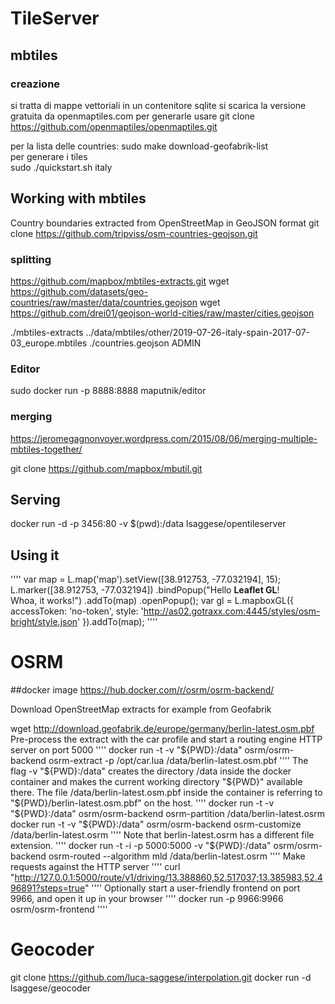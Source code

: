 # TileServer

## mbtiles
### creazione
si tratta di mappe vettoriali in un contenitore sqlite
si scarica la versione gratuita da openmaptiles.com
per generarle usare
git clone https://github.com/openmaptiles/openmaptiles.git

per la lista delle countries:
sudo make download-geofabrik-list     
per generare i tiles                                                                                                                                  
sudo ./quickstart.sh italy   

## Working with mbtiles

Country boundaries extracted from OpenStreetMap in GeoJSON format
git clone https://github.com/tripviss/osm-countries-geojson.git

### splitting
https://github.com/mapbox/mbtiles-extracts.git
wget https://github.com/datasets/geo-countries/raw/master/data/countries.geojson
wget https://github.com/drei01/geojson-world-cities/raw/master/cities.geojson

./mbtiles-extracts ../data/mbtiles/other/2019-07-26-italy-spain-2017-07-03_europe.mbtiles ./countries.geojson ADMIN

### Editor
sudo docker run -p 8888:8888 maputnik/editor

### merging
https://jeromegagnonvoyer.wordpress.com/2015/08/06/merging-multiple-mbtiles-together/

git clone https://github.com/mapbox/mbutil.git

## Serving
docker run -d -p 3456:80 -v $(pwd):/data lsaggese/opentileserver


## Using it
''''
var map = L.map('map').setView([38.912753, -77.032194], 15);
L.marker([38.912753, -77.032194])
    .bindPopup("Hello <b>Leaflet GL</b>!<br>Whoa, it works!")
    .addTo(map)
    .openPopup();
var gl = L.mapboxGL({
    accessToken: 'no-token',
    style: 'http://as02.gotraxx.com:4445/styles/osm-bright/style.json'
}).addTo(map);
''''

# OSRM
##docker image
https://hub.docker.com/r/osrm/osrm-backend/

Download OpenStreetMap extracts for example from Geofabrik

wget http://download.geofabrik.de/europe/germany/berlin-latest.osm.pbf
Pre-process the extract with the car profile and start a routing engine HTTP server on port 5000
''''
docker run -t -v "${PWD}:/data" osrm/osrm-backend osrm-extract -p /opt/car.lua /data/berlin-latest.osm.pbf
''''
The flag -v "${PWD}:/data" creates the directory /data inside the docker container and makes the current working directory "${PWD}" available there. The file /data/berlin-latest.osm.pbf inside the container is referring to "${PWD}/berlin-latest.osm.pbf" on the host.
''''
docker run -t -v "${PWD}:/data" osrm/osrm-backend osrm-partition /data/berlin-latest.osrm
docker run -t -v "${PWD}:/data" osrm/osrm-backend osrm-customize /data/berlin-latest.osrm
''''
Note that berlin-latest.osrm has a different file extension.
''''
docker run -t -i -p 5000:5000 -v "${PWD}:/data" osrm/osrm-backend osrm-routed --algorithm mld /data/berlin-latest.osrm
''''
Make requests against the HTTP server
''''
curl "http://127.0.0.1:5000/route/v1/driving/13.388860,52.517037;13.385983,52.496891?steps=true"
''''
Optionally start a user-friendly frontend on port 9966, and open it up in your browser
''''
docker run -p 9966:9966 osrm/osrm-frontend
''''

# Geocoder
git clone https://github.com/luca-saggese/interpolation.git
docker run -d lsaggese/geocoder